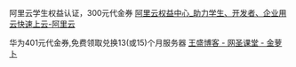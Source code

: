阿里云学生权益认证，300元代金券
[阿里云权益中心\_助力学生、开发者、企业用云快速上云-阿里云](https://www.aliyun.com/benefit?utm_content=se_1019873007&accounttraceid=6296e7c9c0c941eb85157f0dc947c486zakj)

华为401元代金券,免费领取兑换13(或15)个月服务器
[王盛博客 - 网圣课堂 - 金萝卜](https://wangsheng.cc/)